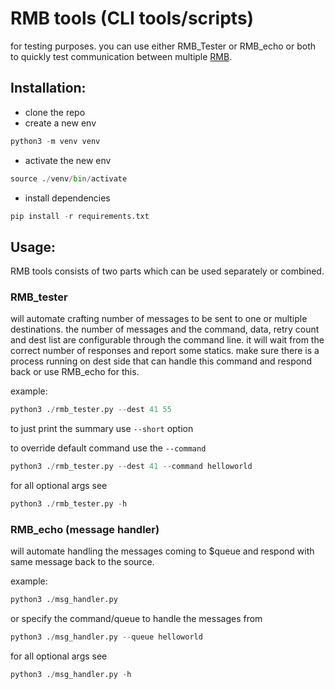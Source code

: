 # RMB tools (CLI tools/scripts)

for testing purposes. you can use either RMB_Tester or RMB_echo or both to quickly test communication between multiple [RMB](https://github.com/threefoldtech/rmb-rs).

## Installation:
- clone the repo
- create a new env
```py
python3 -m venv venv
```
- activate the new env
```py
source ./venv/bin/activate
```
- install dependencies
```py
pip install -r requirements.txt
```

## Usage:
RMB tools consists of two parts which can be used separately or combined.

### RMB_tester
will automate crafting number of messages to be sent to one or multiple destinations.
the number of messages and the command, data, retry count and dest list are configurable through the command line. it will wait from the correct number of responses and report some statics. make sure there is a process running on dest side that can handle this command and respond back or use RMB_echo for this.

example:
```py
python3 ./rmb_tester.py --dest 41 55
```

to just print the summary use `--short` option

to override default command use the `--command`
```py
python3 ./rmb_tester.py --dest 41 --command helloworld
```

for all optional args see
```py
python3 ./rmb_tester.py -h
```

### RMB_echo (message handler)
will automate handling the messages coming to $queue and respond with same message back to the source.

example:
```py
python3 ./msg_handler.py
```

or specify the command/queue to handle the messages from
```py
python3 ./msg_handler.py --queue helloworld
```

for all optional args see
```py
python3 ./msg_handler.py -h
```
